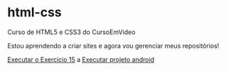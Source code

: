 # html-css
 Curso de HTML5 e CSS3 do CursoEmVideo

Estou aprendendo a criar sites e agora vou gerenciar meus repositórios!

<a href="https://ericsilvag.github.io/html-css/exercicios/modulo%201/ex015/index.html">Executar o Exercicio 15</a>
a
<a href="https://ericsilvag.github.io/projeto-android/" target="_blank"> Executar projeto android</a>
